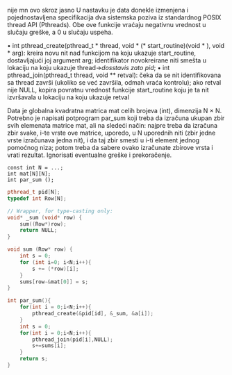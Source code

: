 nije mn ovo skroz jasno
U nastavku je data donekle izmenjena i pojednostavljena specifikacija dva sistemska poziva iz standardnog POSIX thread API (Pthreads). Obe ove funkcije vraćaju negativnu vrednost u slučaju greške, a 0 u slučaju uspeha.

• int pthread_create(pthread_t * thread, void * (* start_routine)(void * ), void * arg): kreira novu nit nad funkcijom na koju ukazuje start_routine, dostavljajući joj argument arg; identifikator novokreirane niti smešta u lokaciju na koju ukazuje thread->*dosstavis zato pid*;
• int pthread_join(pthread_t thread, void ** retval): čeka da se nit identifikovana sa thread završi (ukoliko se već završila, odmah vraća kontrolu); ako retval nije NULL, kopira povratnu vrednost funkcije start_routine koju je ta nit izvršavala u lokaciju na koju ukazuje retval

Data je globalna kvadratna matrica mat celih brojeva (int), dimenzija N × N. Potrebno je napisati potprogram par_sum koji treba da izračuna ukupan zbir svih elemenata matrice mat, ali na sledeći način: najpre treba da izračuna zbir svake, i-te vrste ove matrice, uporedo, u N uporednih niti (zbir jedne vrste izračunava jedna nit), i da taj zbir smesti u i-ti element jednog pomoćnog niza; potom treba da sabere ovako izračunate zbirove vrsta i vrati rezultat. Ignorisati eventualne greške i prekoračenje.

	const int N = ...;
	int mat[N][N];
	int par_sum ();

```c++
pthread_t pid[N];
typedef int Row[N];

// Wrapper, for type-casting only:
void* _sum (void* row) {
	sum((Row*)row);
	return NULL;
}

void sum (Row* row) {
	int s = 0;
	for (int i=0; i<N;i++){
		s += (*row)[i];
	}
	sums[row-&mat[0]] = s;
}

int par_sum(){
	for(int i = 0;i<N;i++){
		pthread_create(&pid[id], &_sum, &a[i]);
	}
	int s = 0;
	for(int i = 0;i<N;i++){
		pthread_join(pid[i],NULL);
		s+=sums[i];
	}
	return s;
}
```
